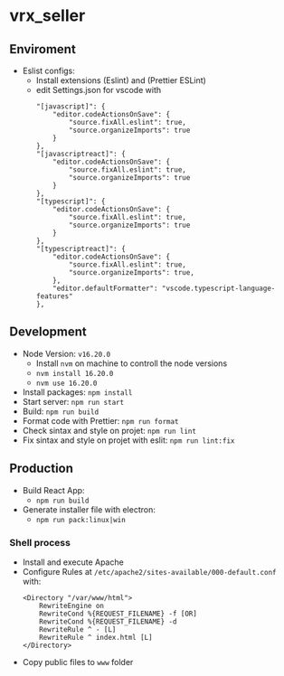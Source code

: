 # vrx_seller

## Enviroment

- Eslist configs:
  - Install extensions (Eslint) and (Prettier ESLint)
  - edit Settings.json for vscode with
    ```
    "[javascript]": {
        "editor.codeActionsOnSave": {
            "source.fixAll.eslint": true,
            "source.organizeImports": true
        }
    },
    "[javascriptreact]": {
        "editor.codeActionsOnSave": {
            "source.fixAll.eslint": true,
            "source.organizeImports": true
        }
    },
    "[typescript]": {
        "editor.codeActionsOnSave": {
            "source.fixAll.eslint": true,
            "source.organizeImports": true
        }
    },
    "[typescriptreact]": {
        "editor.codeActionsOnSave": {
            "source.fixAll.eslint": true,
            "source.organizeImports": true,
        },
        "editor.defaultFormatter": "vscode.typescript-language-features"
    },
    ```

## Development

- Node Version: `v16.20.0`
  - Install `nvm` on machine to controll the node versions
  - `nvm install 16.20.0`
  - `nvm use 16.20.0`
- Install packages:   `npm install`
- Start server: `npm run start`
- Build: `npm run build`
- Format code with Prettier: `npm run format`
- Check sintax and style on projet: `npm run lint`
- Fix sintax and style on projet with eslit: `npm run lint:fix`

## Production

- Build React App:
    - `npm run build`
- Generate installer file with electron:
    - `npm run pack:linux|win`

### Shell process

- Install and execute Apache
- Configure Rules at `/etc/apache2/sites-available/000-default.conf` with:
    ```
    <Directory "/var/www/html">
        RewriteEngine on
        RewriteCond %{REQUEST_FILENAME} -f [OR]
        RewriteCond %{REQUEST_FILENAME} -d
        RewriteRule ^ - [L]
        RewriteRule ^ index.html [L]
    </Directory>
    ```
- Copy public files to `www` folder